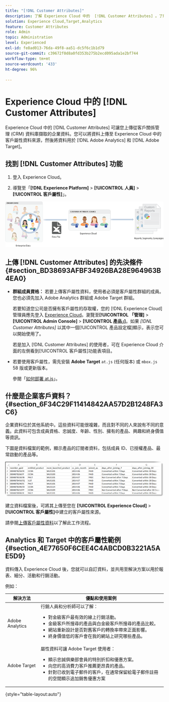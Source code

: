 ```yaml
---
title: "[!DNL Customer Attributes]"
description: 了解 Experience Cloud 中的  [!DNL Customer Attributes] 。了解如何上傳客戶屬性資料，以便在 Adobe Analytics 和 Adobe Target 使用。
solution: Experience Cloud,Target,Analytics
feature: Customer Attributes
role: Admin
topic: Administration
level: Experienced
exl-id: fe8ad013-76da-49f8-aa51-dc5f6c1b1d79
source-git-commit: c39672f0d8a0fd353b275b2ecd095ada1e2bf744
workflow-type: tm+mt
source-wordcount: '433'
ht-degree: 96%

---
```


# Experience Cloud 中的 [!DNL Customer Attributes]

Experience Cloud 中的 [!DNL Customer Attributes] 可讓您上傳從客戶關係管理 (CRM) 資料庫擷取的企業資料。您可以將資料上傳至 Experience Cloud 中的客戶屬性資料來源，然後將資料用於 [!DNL Adobe Analytics] 和 [!DNL Adobe Target]。

## 找到 [!DNL Customer Attributes] 功能

1. 登入 Experience Cloud。

1. 導覽至「**[!DNL Experience Platform]** > **[!UICONTROL 人員]** > **[!UICONTROL 客戶屬性]**」。

![客戶屬性總覽](assets/custom_reports.png)

## 上傳 [!DNL Customer Attributes] 的先決條件 {#section_BD38693AFBF34926BA28E964963B4EA0}

* **群組成員資格：** 若要上傳客戶屬性資料，使用者必須是客戶屬性群組的成員。 您也必須先加入 Adobe Analytics 群組或 Adobe Target 群組。

  若要知道您公司是否擁有客戶屬性的存取權，您的 [!DNL Experience Cloud] 管理員應先登入 [Experience Cloud](https://experience.adobe.com)。瀏覽至&#x200B;**[!UICONTROL 「管理]** > **[!UICONTROL Admin Console]** > **[!UICONTROL 產品」]**。如果 *[!DNL Customer Attributes]* 以其中一個[!UICONTROL 產品設定檔]顯示，表示您可以開始使用了。

  若是加入 [!DNL Customer Attributes] 的使用者，可在 Experience Cloud 介面的左側看到[!UICONTROL 客戶屬性]功能表項目。

* 若要使用客戶屬性，需先安裝 **Adobe Target** `at.js` (任何版本) 或 `mbox.js` 58 版或更新版本。

  參閱「[如何部署 at.js](https://experienceleague.adobe.com/docs/target-dev/developer/client-side/overview.html)」。

## 什麼是企業客戶資料？ {#section_6F34C29F11414842AA57D2B1248FA3C6}

企業資料位於其他系統中。這些資料可能很複雜，而且對不同的人來說有不同的意義。此資料可包含成員資格、忠誠度、年齡、性別、擁有的產品、興趣和終身價值等資訊。

下圖是資料檔案的範例，顯示產品的訂閱者資料，包括成員 ID、已授權產品、最常啟動的產品等。

![什麼是企業客戶資料？](assets/01_crs_usecase.png)

建立資料檔案後，可將其上傳至您在 **[!UICONTROL Experience Cloud]** > **[!UICONTROL 客戶屬性]**&#x200B;中建立的客戶屬性來源。

請參閱[上傳客戶屬性資料](t-crs-usecase.md)以了解此工作流程。

## Analytics 和 Target 中的客戶屬性範例 {#section_4E77650F6CEE4C4ABCD0B3221A5AE5D9}

資料傳入 Experience Cloud 後，您就可以自訂資料，並共用至解決方案以用於報表、細分、活動和行銷活動。

例如：

| 解決方法 | 優點和使用案例 |
|--- |--- |
| Adobe Analytics  | 行銷人員和分析師可以了解：<ul><li>對金級客戶最有效的線上行銷活動。</li><li>金級客戶所搜尋的產品與白金級客戶所搜尋的產品比較。</li><li>網站重新設計是否對舊客戶的轉換率帶來正面影響。</li><li>終身價值低的客戶會在我的網站上研究哪些產品。</li></ul> |
| Adobe Target | 屬性資料可讓 Adobe Target 使用者：<ul><li>顯示忠誠俱樂部會員的特別折扣和優惠方案。</li><li>向您的高消費力客戶推薦更昂貴的產品。</li><li>針對已收到電子郵件的客戶，在通常保留給電子郵件註冊的空間顯示追加銷售優惠方案</li></ul> |

{style="table-layout:auto"}

